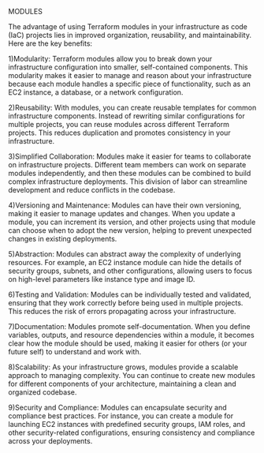 MODULES



The advantage of using Terraform modules in your infrastructure as code (IaC) projects lies in improved organization, reusability, and maintainability. Here are the key benefits:

1)Modularity: Terraform modules allow you to break down your infrastructure configuration into smaller, self-contained components. This modularity makes it easier to manage and reason about your infrastructure because each module handles a specific piece of functionality, such as an EC2 instance, a database, or a network configuration.

2)Reusability: With modules, you can create reusable templates for common infrastructure components. Instead of rewriting similar configurations for multiple projects, you can reuse modules across different Terraform projects. This reduces duplication and promotes consistency in your infrastructure.

3)Simplified Collaboration: Modules make it easier for teams to collaborate on infrastructure projects. Different team members can work on separate modules independently, and then these modules can be combined to build complex infrastructure deployments. This division of labor can streamline development and reduce conflicts in the codebase.

4)Versioning and Maintenance: Modules can have their own versioning, making it easier to manage updates and changes. When you update a module, you can increment its version, and other projects using that module can choose when to adopt the new version, helping to prevent unexpected changes in existing deployments.

5)Abstraction: Modules can abstract away the complexity of underlying resources. For example, an EC2 instance module can hide the details of security groups, subnets, and other configurations, allowing users to focus on high-level parameters like instance type and image ID.

6)Testing and Validation: Modules can be individually tested and validated, ensuring that they work correctly before being used in multiple projects. This reduces the risk of errors propagating across your infrastructure.

7)Documentation: Modules promote self-documentation. When you define variables, outputs, and resource dependencies within a module, it becomes clear how the module should be used, making it easier for others (or your future self) to understand and work with.

8)Scalability: As your infrastructure grows, modules provide a scalable approach to managing complexity. You can continue to create new modules for different components of your architecture, maintaining a clean and organized codebase.

9)Security and Compliance: Modules can encapsulate security and compliance best practices. For instance, you can create a module for launching EC2 instances with predefined security groups, IAM roles, and other security-related configurations, ensuring consistency and compliance across your deployments.
